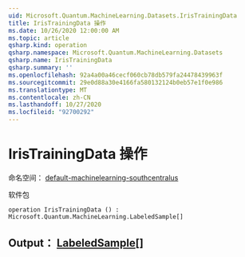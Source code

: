 ```yaml
---
uid: Microsoft.Quantum.MachineLearning.Datasets.IrisTrainingData
title: IrisTrainingData 操作
ms.date: 10/26/2020 12:00:00 AM
ms.topic: article
qsharp.kind: operation
qsharp.namespace: Microsoft.Quantum.MachineLearning.Datasets
qsharp.name: IrisTrainingData
qsharp.summary: ''
ms.openlocfilehash: 92a4a00a46cecf060cb78db579fa24478439963f
ms.sourcegitcommit: 29e0d88a30e4166fa580132124b0eb57e1f0e986
ms.translationtype: MT
ms.contentlocale: zh-CN
ms.lasthandoff: 10/27/2020
ms.locfileid: "92700292"
---
```

# <a name="iristrainingdata-operation"></a>IrisTrainingData 操作

命名空间： [default-machinelearning-southcentralus](xref:Microsoft.Quantum.MachineLearning.Datasets)

软件包 [](https://nuget.org/packages/)




```qsharp
operation IrisTrainingData () : Microsoft.Quantum.MachineLearning.LabeledSample[]
```


## <a name="output--labeledsample"></a>Output： [LabeledSample](xref:Microsoft.Quantum.MachineLearning.LabeledSample)[]

